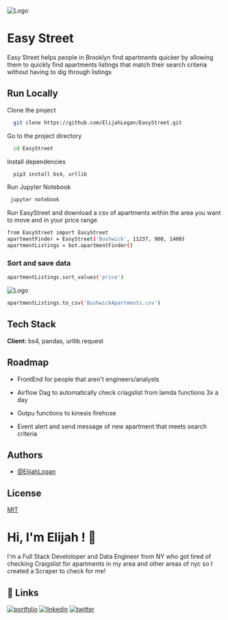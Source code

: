 
![Logo](https://eliimagebucket.s3.amazonaws.com/easy+Street.png)

    
# Easy Street

Easy Street helps people in Brooklyn find apartments quicker by allowing them to quickly find apartments listings that match their search criteria without having to dig through listings 
## Run Locally

Clone the project

```bash
  git clone https://github.com/ElijahLogan/EasyStreet.git
```

Go to the project directory

```bash
  cd EasyStreet
```

Install dependencies

```bash
  pip3 install bs4, urllib
```

Run Jupyter Notebook

```bash
 jupyter notebook 
```


Run EasyStreet and download a csv of apartments within the area you want to move and in your price range

```bash
from EasyStreet import EasyStreet
apartmentFinder = EasyStreet('Bushwick', 11237, 900, 1400)
apartmentListings = bot.apartmentFinder()
```



  
### Sort and save data


```bash
apartmentListings.sort_values('price')
```

![Logo](https://eliimagebucket.s3.amazonaws.com/sorted.png)


```bash
apartmentListings.to_csv('BushwickApartments.csv')
```
## Tech Stack

**Client:** bs4, pandas, urllib.request



  
## Roadmap

- FrontEnd for people that aren't engineers/analysts 

- Airflow Dag to automatically check criagslist from lamda functions 3x a day 

- Outpu functions to kinesis firehose

- Event alert and send message of new apartment that meets search criteria


  
## Authors

- [@ElijahLogan](https://www.github.com/ElijahLogan)

  
## License

[MIT](https://choosealicense.com/licenses/mit/)

  
# Hi, I'm Elijah ! 👋

  I'm a Full Stack Develoloper and Data Engineer from NY who got tired of checking Craigslist for apartments in my area and other areas of nyc so I created a Scraper to check for me! 
  

## 🔗 Links
[![portfolio](https://img.shields.io/badge/my_portfolio-000?style=for-the-badge&logo=ko-fi&logoColor=white)](https://katherinempeterson.com/)
[![linkedin](https://img.shields.io/badge/linkedin-0A66C2?style=for-the-badge&logo=linkedin&logoColor=white)](https://www.linkedin.com/in/elijah-logan//)
[![twitter](https://img.shields.io/badge/twitter-1DA1F2?style=for-the-badge&logo=twitter&logoColor=white)](https://twitter.com/eli_izell/)

  